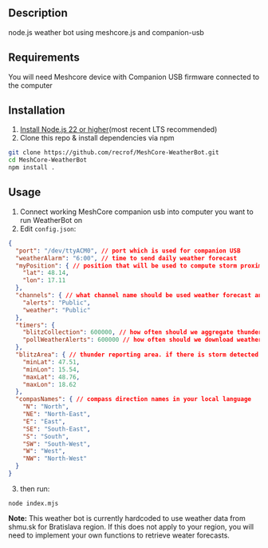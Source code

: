 ## Description
node.js weather bot using meshcore.js and companion-usb

## Requirements
You will need Meshcore device with Companion USB firmware connected to the computer

## Installation
1. [Install Node.js 22 or higher](https://nodejs.org/en/download/)(most recent LTS recommended)
2. Clone this repo & install dependencies via npm
```sh
git clone https://github.com/recrof/MeshCore-WeatherBot.git
cd MeshCore-WeatherBot
npm install .
```

## Usage
1. Connect working MeshCore companion usb into computer you want to run WeatherBot on
2. Edit `config.json`:
```json
{
  "port": "/dev/ttyACM0", // port which is used for companion USB
  "weatherAlarm": "6:00", // time to send daily weather forecast
  "myPosition": { // position that will be used to compute storm proximity alert
    "lat": 48.14, 
    "lon": 17.11
  },
  "channels": { // what channel name should be used weather forecast and alerts
    "alerts": "Public",
    "weather": "Public"
  },
  "timers": { 
    "blitzCollection": 600000, // how often should we aggregate thunder data for evaluation
    "pollWeatherAlerts": 600000 // how often should we download weather altert data
  },
  "blitzArea": { // thunder reporting area. if there is storm detected inside, report it
    "minLat": 47.51,
    "minLon": 15.54,
    "maxLat": 48.76,
    "maxLon": 18.62
  },
  "compasNames": { // compass direction names in your local language
    "N": "North",
    "NE": "North-East",
    "E": "East",
    "SE": "South-East",
    "S": "South",
    "SW": "South-West",
    "W": "West",
    "NW": "North-West"
  }
}
```
3. then run:
```
node index.mjs
```

**Note:**
This weather bot is currently hardcoded to use weather data from shmu.sk for Bratislava region.
If this does not apply to your region, you will need to implement your own functions to retrieve weater forecasts.
